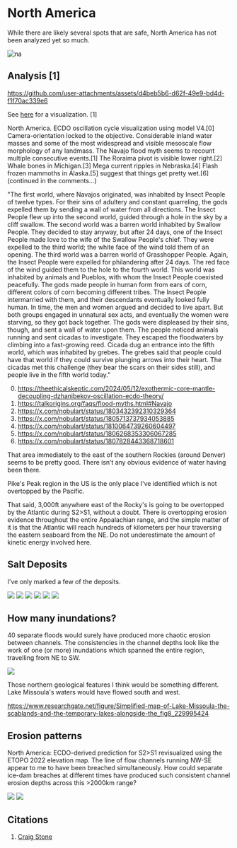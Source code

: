 # North America

While there are likely several spots that are safe, North America has not been analyzed yet so much.

![na](img/north-america-elevation.png "na")

## Analysis [1]

https://github.com/user-attachments/assets/d4beb5b6-d62f-49e9-bd4d-f1f70ac339e6

See [here](https://github.com/sovrynn/ecdo/tree/master/6-LITERATURE-MEDIA/nobulart/ecdo-visualizations) for a visualization. [1]

North America. ECDO oscillation cycle visualization using model V4.[0] Camera-orientation locked to the objective. Considerable inland water masses and some of the most widespread and visible mesoscale flow morphology of any landmass. The Navajo flood myth seems to recount multiple consecutive events.[1] The Roraima pivot is visible lower right.[2]  Whale bones in Michigan.[3] Mega current ripples in Nebraska.[4] Flash frozen mammoths in Alaska.[5] suggest that things get pretty wet.[6]
(continued in the comments...)

"The first world, where Navajos originated, was inhabited by Insect People of twelve types. For their sins of adultery and constant quarreling, the gods expelled them by sending a wall of water from all directions. The Insect People flew up into the second world, guided through a hole in the sky by a cliff swallow. The second world was a barren world inhabited by Swallow People. They decided to stay anyway, but after 24 days, one of the Insect People made love to the wife of the Swallow People's chief. They were expelled to the third world; the white face of the wind told them of an opening. The third world was a barren world of Grasshopper People. Again, the Insect People were expelled for philandering after 24 days. The red face of the wind guided them to the hole to the fourth world. This world was inhabited by animals and Pueblos, with whom the Insect People coexisted peacefully. The gods made people in human form from ears of corn, different colors of corn becoming different tribes. The Insect People intermarried with them, and their descendants eventually looked fully human. In time, the men and women argued and decided to live apart. But both groups engaged in unnatural sex acts, and eventually the women were starving, so they got back together. The gods were displeased by their sins, though, and sent a wall of water upon them. The people noticed animals running and sent cicadas to investigate. They escaped the floodwaters by climbing into a fast-growing reed. Cicada dug an entrance into the fifth world, which was inhabited by grebes. The grebes said that people could have that world if they could survive plunging arrows into their heart. The cicadas met this challenge (they bear the scars on their sides still), and people live in the fifth world today."

0. https://theethicalskeptic.com/2024/05/12/exothermic-core-mantle-decoupling-dzhanibekov-oscillation-ecdo-theory/
1. https://talkorigins.org/faqs/flood-myths.html#Navajo
2. https://x.com/nobulart/status/1803432392310329364
3. https://x.com/nobulart/status/1805713737934053885
4. https://x.com/nobulart/status/1810064739260604497
5. https://x.com/nobulart/status/1806268353306067285
6. https://x.com/nobulart/status/1807828443368718601

That area immediately to the east of the southern Rockies (around Denver) seems to be pretty good. There isn’t any obvious evidence of water having been there.

Pike's Peak region in the US is the only place I've identified which is not overtopped by the Pacific.

That said, 3,000ft anywhere east of the Rocky's is going to be overtopped by the Atlantic during S2>S1, without a doubt. There is overtopping erosion evidence throughout the entire Appalachian range, and the simple matter of it is that the Atlantic will reach hundreds of kilometers per hour traversing the eastern seaboard from the NE. Do not underestimate the amount of kinetic energy involved here.

## Salt Deposits

I've only marked a few of the deposits.

![](img/salt-notam1.jpg)
![](img/salt-notam2.jpg)
![](img/salt-notam3.jpg)
![](img/salt-notam4.jpg)
![](img/salt-notam5.jpg)
![](img/salt-notam6.jpg)

## How many inundations?

40 separate floods would surely have produced more chaotic erosion between channels. The consistencies in the channel depths look like the work of one (or more) inundations which spanned the entire region, travelling from NE to SW.

![](img/40floods.jpg)

Those northern geological features I think would be something different.  Lake Missoula's waters would have flowed south and west.

https://www.researchgate.net/figure/Simplified-map-of-Lake-Missoula-the-scablands-and-the-temporary-lakes-alongside-the_fig8_229995424

## Erosion patterns

North America: ECDO-derived prediction for S2>S1 revisualized using the ETOPO 2022 elevation map. The line of flow channels running NW-SE appear to me to have been breached simultaneously. How could separate ice-dam breaches at different times have produced such consistent channel erosion depths across this >2000km range?

![](img/na-erosion1.jpg)
![](img/na-erosion2.jpg)

## Citations

1. [Craig Stone](https://nobulart.com)
